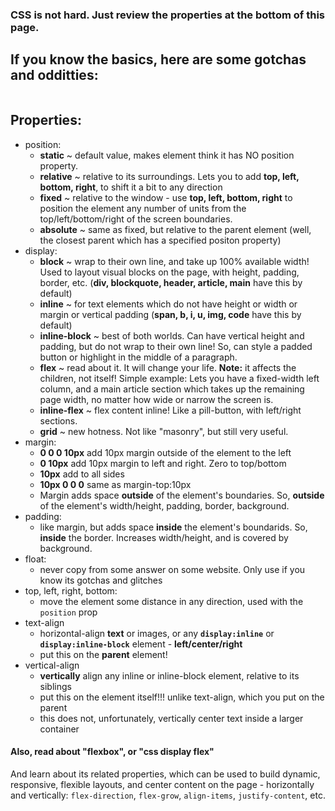 ### CSS is not hard. Just review the properties at the bottom of this page.  
  
## If you know the basics, here are some gotchas and odditties:  
```  
```  
## Properties:  
* position:  
    * **static** ~ default value, makes element think it has NO position property.  
    * **relative** ~ relative to its surroundings. Lets you to add **top, left, bottom, right**, to shift it a bit to any direction  
    * **fixed** ~ relative to the window - use **top, left, bottom, right** to position the element any number of units from the top/left/bottom/right of the screen boundaries.  
    * **absolute** ~ same as fixed, but relative to the parent element (well, the closest parent which has a specified positon property)  
* display:  
    * **block** ~ wrap to their own line, and take up 100% available width! Used to layout visual blocks on the page, with height, padding, border, etc. (**div, blockquote, header, article, main** have this by default)  
    * **inline** ~ for text elements which do not have height or width or margin or vertical padding (**span, b, i, u, img, code** have this by default)  
    * **inline-block** ~ best of both worlds. Can have vertical height and padding, but do not wrap to their own line! So, can style a padded button or highlight in the middle of a paragraph.  
    * **flex** ~ read about it. It will change your life. **Note:** it affects the children, not itself! Simple example: Lets you have a fixed-width left column, and a main article section which takes up the remaining page width, no matter how wide or narrow the screen is.  
    * **inline-flex** ~ flex content inline! Like a pill-button, with left/right sections.  
    * **grid** ~ new hotness. Not like "masonry", but still very useful.  
* margin:  
    * **0 0 0 10px** add 10px margin outside of the element to the left  
    * **0 10px** add 10px margin to left and right. Zero to top/bottom  
    * **10px** add to all sides  
    * **10px 0 0 0** same as margin-top:10px  
    * Margin adds space **outside** of the element's boundaries. So, **outside** of the element's width/height, padding, border, background.  
* padding:  
    * like margin, but adds space **inside** the element's boundarids. So, **inside** the border. Increases width/height, and is covered by background.  
* float:  
    * never copy from some answer on some website. Only use if you know its gotchas and glitches  
* top, left, right, bottom:  
    * move the element some distance in any direction, used with the `position` prop  
* text-align  
    * horizontal-align **text** or images, or any **`display:inline`**  or **`display:inline-block`** element - **left/center/right**  
    * put this on the **parent** element!  
* vertical-align  
    * **vertically** align any inline or inline-block element, relative to its siblings  
    * put this on the element itself!!! unlike text-align, which you put on the parent  
    * this does not, unfortunately, vertically center text inside a larger container  
  
#### Also, read about "flexbox", or "css display flex"  
And learn about its related properties, which can be used to build dynamic, responsive, flexible layouts, and center content on the page - horizontally and vertically: `flex-direction`, `flex-grow`, `align-items`, `justify-content`, etc.